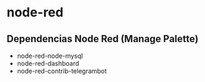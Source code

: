 # node-red

## Dependencias Node Red (Manage Palette)
- node-red-node-mysql
- node-red-dashboard
- node-red-contrib-telegrambot
